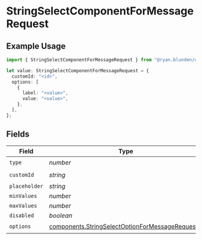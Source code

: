 # StringSelectComponentForMessageRequest

## Example Usage

```typescript
import { StringSelectComponentForMessageRequest } from "@ryan.blunden/discord/models/components";

let value: StringSelectComponentForMessageRequest = {
  customId: "<id>",
  options: [
    {
      label: "<value>",
      value: "<value>",
    },
  ],
};
```

## Fields

| Field                                                                                                              | Type                                                                                                               | Required                                                                                                           | Description                                                                                                        |
| ------------------------------------------------------------------------------------------------------------------ | ------------------------------------------------------------------------------------------------------------------ | ------------------------------------------------------------------------------------------------------------------ | ------------------------------------------------------------------------------------------------------------------ |
| `type`                                                                                                             | *number*                                                                                                           | :heavy_check_mark:                                                                                                 | N/A                                                                                                                |
| `customId`                                                                                                         | *string*                                                                                                           | :heavy_check_mark:                                                                                                 | N/A                                                                                                                |
| `placeholder`                                                                                                      | *string*                                                                                                           | :heavy_minus_sign:                                                                                                 | N/A                                                                                                                |
| `minValues`                                                                                                        | *number*                                                                                                           | :heavy_minus_sign:                                                                                                 | N/A                                                                                                                |
| `maxValues`                                                                                                        | *number*                                                                                                           | :heavy_minus_sign:                                                                                                 | N/A                                                                                                                |
| `disabled`                                                                                                         | *boolean*                                                                                                          | :heavy_minus_sign:                                                                                                 | N/A                                                                                                                |
| `options`                                                                                                          | [components.StringSelectOptionForMessageRequest](../../models/components/stringselectoptionformessagerequest.md)[] | :heavy_check_mark:                                                                                                 | N/A                                                                                                                |